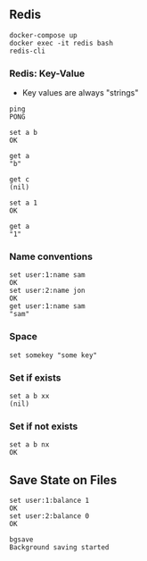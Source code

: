 ## Redis

```
docker-compose up
docker exec -it redis bash
redis-cli
```

### Redis: Key-Value
* Key values are always "strings"
```
ping
PONG

set a b
OK

get a
"b"

get c
(nil)

set a 1
OK

get a
"1"
```

### Name conventions
```
set user:1:name sam
OK
set user:2:name jon
OK
get user:1:name sam
"sam"
```

### Space
```
set somekey "some key"
```

### Set if exists   
```
set a b xx
(nil)
```
### Set if not exists   
```
set a b nx
OK
```

## Save State on Files
```
set user:1:balance 1
OK
set user:2:balance 0
OK

bgsave
Background saving started
```
